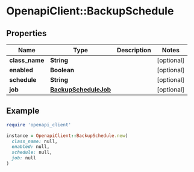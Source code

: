 # OpenapiClient::BackupSchedule

## Properties

| Name | Type | Description | Notes |
| ---- | ---- | ----------- | ----- |
| **class_name** | **String** |  | [optional] |
| **enabled** | **Boolean** |  | [optional] |
| **schedule** | **String** |  | [optional] |
| **job** | [**BackupScheduleJob**](BackupScheduleJob.md) |  | [optional] |

## Example

```ruby
require 'openapi_client'

instance = OpenapiClient::BackupSchedule.new(
  class_name: null,
  enabled: null,
  schedule: null,
  job: null
)
```

